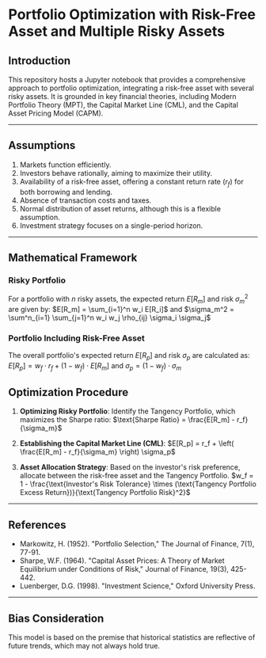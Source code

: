 # Portfolio Optimization with Risk-Free Asset and Multiple Risky Assets

## Introduction
This repository hosts a Jupyter notebook that provides a comprehensive approach to portfolio optimization, integrating a risk-free asset with several risky assets. It is grounded in key financial theories, including Modern Portfolio Theory (MPT), the Capital Market Line (CML), and the Capital Asset Pricing Model (CAPM).

---

## Assumptions
1. Markets function efficiently.
2. Investors behave rationally, aiming to maximize their utility.
3. Availability of a risk-free asset, offering a constant return rate ($r_f$) for both borrowing and lending.
4. Absence of transaction costs and taxes.
5. Normal distribution of asset returns, although this is a flexible assumption.
6. Investment strategy focuses on a single-period horizon.

---

## Mathematical Framework

### Risky Portfolio
For a portfolio with $n$ risky assets, the expected return $E[R_m]$ and risk $σ_m^2$ are given by:
$E[R_m] = \sum_{i=1}^n w_i E[R_i]$
and
$\sigma_m^2 = \sum^n_{i=1} \sum_{j=1}^n w_i w_j \rho_{ij} \sigma_i \sigma_j$

### Portfolio Including Risk-Free Asset
The overall portfolio's expected return $E[R_p]$ and risk $σ_p$ are calculated as:
$E[R_p] = w_f \cdot r_f + (1 - w_f) \cdot E[R_m]$
and 
$\sigma_p = (1 - w_f) \cdot \sigma_m$

## Optimization Procedure
1. **Optimizing Risky Portfolio**:
   Identify the Tangency Portfolio, which maximizes the Sharpe ratio:
$\text{Sharpe Ratio} = \frac{E[R_m] - r_f}{\sigma_m}$

2. **Establishing the Capital Market Line (CML)**:
$E[R_p] = r_f + \left( \frac{E[R_m] - r_f}{\sigma_m} \right) \sigma_p$

3. **Asset Allocation Strategy**:
   Based on the investor's risk preference, allocate between the risk-free asset and the Tangency Portfolio.
$w_f = 1 - \frac{\text{Investor's Risk Tolerance} \times (\text{Tangency Portfolio Excess Return})}{\text{Tangency Portfolio Risk}^2}$
---

## References
- Markowitz, H. (1952). "Portfolio Selection," The Journal of Finance, 7(1), 77-91.
- Sharpe, W.F. (1964). "Capital Asset Prices: A Theory of Market Equilibrium under Conditions of Risk," Journal of Finance, 19(3), 425-442.
- Luenberger, D.G. (1998). "Investment Science," Oxford University Press.

---

## Bias Consideration
This model is based on the premise that historical statistics are reflective of future trends, which may not always hold true.
